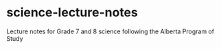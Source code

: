 science-lecture-notes
=====================

Lecture notes for Grade 7 and 8 science following the Alberta Program of Study
